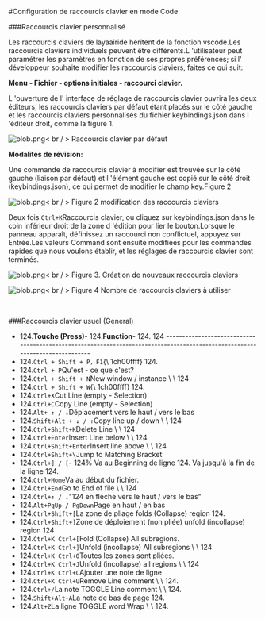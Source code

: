#Configuration de raccourcis clavier en mode Code

###Raccourcis clavier personnalisé

Les raccourcis claviers de layaairide héritent de la fonction vscode.Les raccourcis claviers individuels peuvent être différents.L 'utilisateur peut paramétrer les paramètres en fonction de ses propres préférences; si l' développeur souhaite modifier les raccourcis claviers, faites ce qui suit:



**Menu - Fichier - options initiales - raccourci clavier.**

L 'ouverture de l' interface de réglage de raccourcis clavier ouvrira les deux éditeurs, les raccourcis claviers par défaut étant placés sur le côté gauche et les raccourcis claviers personnalisés du fichier keybindings.json dans l 'éditeur droit, comme la figure 1.

​![blob.png](img/1.png)< br / >
Raccourcis clavier par défaut

**Modalités de révision:**

Une commande de raccourcis clavier à modifier est trouvée sur le côté gauche (liaison par défaut) et l 'élément gauche est copié sur le côté droit (keybindings.json), ce qui permet de modifier le champ key.Figure 2

​![blob.png](img/2.png)< br / >
Figure 2 modification des raccourcis claviers

Deux fois.`Ctrl+K`Raccourcis clavier, ou cliquez sur keybindings.json dans le coin inférieur droit de la zone d 'édition pour lier le bouton.Lorsque le panneau apparaît, définissez un raccourci non conflictuel, appuyez sur Entrée.Les valeurs Command sont ensuite modifiées pour les commandes rapides que nous voulons établir, et les réglages de raccourcis clavier sont terminés.

​![blob.png](img/3.png)< br / >
Figure 3. Création de nouveaux raccourcis claviers

​![blob.png](img/4.png)< br / >
Figure 4 Nombre de raccourcis claviers à utiliser

​

###Raccourcis clavier usuel (General)

- 124.**Touche (Press)**- 124.**Function**- 124.
124 ----------------------------------------------------------------------------------------------------------------------------
- 124.`Ctrl + Shift + P，F1`{\ 1ch00ffff} 124.
- 124.`Ctrl + P`Qu'est - ce que c'est?
- 124.`Ctrl + Shift + N`New window / instance \ \ 124
- 124.`Ctrl + Shift + W`{\ 1ch00ffff} 124.
- 124.`Ctrl+X`Cut Line (empty - Selection)
- 124.`Ctrl+C`Copy Line (empty - Selection)
- 124.`Alt+ ↑ / ↓`Déplacement vers le haut / vers le bas
- 124.`Shift+Alt + ↓ / ↑`Copy line up / down \ \ 124
- 124.`Ctrl+Shift+K`Delete Line \ \ 124
- 124.`Ctrl+Enter`Insert Line below \ \ 124
- 124.`Ctrl+Shift+Enter`Insert line above \ \ 124
- 124.`Ctrl+Shift+\`Jump to Matching Bracket
- 124.`Ctrl+] / [`- 124%
Va au Beginning de ligne 124.
Va jusqu'à la fin de la ligne 124.
- 124.`Ctrl+Home`Va au début du fichier.
- 124.`Ctrl+End`Go to End of file \ \ 124
- 124.`Ctrl+↑ / ↓`"124 en flèche vers le haut / vers le bas"
- 124.`Alt+PgUp / PgDown`Page en haut / en bas
- 124.`Ctrl+Shift+[`La zone de pliage folds (Collapse) region 124.
- 124.`Ctrl+Shift+]`Zone de déploiement (non pliée) unfold (incollapse) region 124
- 124.`Ctrl+K Ctrl+[`Fold (Collapse) All subregions.
- 124.`Ctrl+K Ctrl+]`Unfold (incollapse) All subregions \ \ 124
- 124.`Ctrl+K Ctrl+0`Toutes les zones sont pliées.
- 124.`Ctrl+K Ctrl+J`Unfold (incollapse) all regions \ \ 124
- 124.`Ctrl+K Ctrl+C`Ajouter une note de ligne
- 124.`Ctrl+K Ctrl+U`Remove Line comment \ \ 124.
- 124.`Ctrl+/`La note TOGGLE Line comment \ \ 124.
- 124.`Shift+Alt+A`La note de bas de page 124.
- 124.`Alt+Z`La ligne TOGGLE word Wrap \ \ 124.